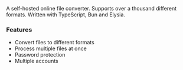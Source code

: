 A self-hosted online file converter. Supports over a thousand different formats. Written with TypeScript, Bun and Elysia.

### Features

- Convert files to different formats
- Process multiple files at once
- Password protection
- Multiple accounts
